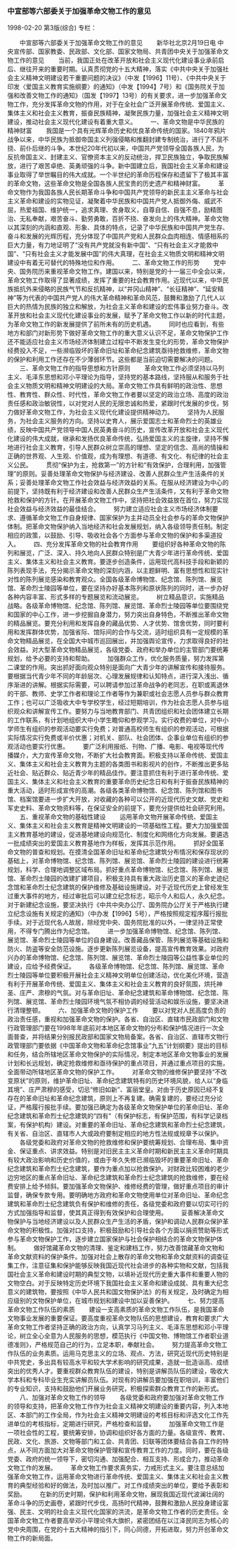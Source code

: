 ### 中宣部等六部委关于加强革命文物工作的意见

1998-02-20
第3版(综合)
专栏：

　　中宣部等六部委关于加强革命文物工作的意见
　　新华社北京2月19日电  中央宣传部、国家教委、民政部、文化部、国家文物局、共青团中央关于加强革命文物工作的意见
　　当前，我国正处在改革开放和社会主义现代化建设事业承前启后、继往开来的重要时期。认真贯彻党的十五大精神，落实《中共中央关于加强社会主义精神文明建设若干重要问题的决议》（中发【1996】11号）、《中共中央关于印发〈爱国主义教育实施纲要〉的通知》（中发【1994】7号）和《国务院关于加强和改善文物工作的通知》（国发【1997】13号）的有关要求，进一步加强革命文物工作，充分发挥革命文物的作用，对于在全社会广泛开展革命传统、爱国主义、集体主义和社会主义教育，振奋民族精神，凝聚民族力量，加强社会主义精神文明建设，推动社会主义现代化建设有着重大意义。
　　一、革命文物是中华民族的精神财富
　　我国是一个具有光辉革命历史和优良革命传统的国家。1840年鸦片战争以来，中华民族为抵御帝国主义列强侵略和推翻封建专制统治，进行了不屈不挠、前仆后继的斗争。本世纪20年代初以来，中国共产党领导全国各族人民，为反抗帝国主义、封建主义、官僚资本主义的反动统治，捍卫民族独立，争取民族解放，进行了艰苦卓绝、英勇顽强的斗争。新中国建立后，我国社会主义革命和建设事业取得了举世瞩目的伟大成就。一个半世纪的革命历程保存和遗留下了极其丰富的革命文物，这些革命文物是全国各族人民宝贵的历史遗产和精神财富。
　　革命文物作为我国各族人民长期革命斗争和中国共产党领导的新民主主义革命与社会主义革命和建设的实物见证，凝聚着中华民族和中国共产党人抵御外侮、威武不屈，热爱祖国、维护统一，追求真理、舍身取义，自尊自信、自强不息，励精图治、无私奉献，艰苦奋斗、勤劳勇敢，百折不挠、奋发向上的伟大精神。革命文物以其深刻的内涵和直观、形象、具体的特点，记录了中华民族和中国共产党生存、奋斗和发展的光辉历程，充分体现了中国共产党和人民群众血肉相连、情感相系的巨大力量，有力地证明了“没有共产党就没有新中国”、“只有社会主义才能救中国”、“只有社会主义才能发展中国”的伟大真理，在社会主义物质文明和精神文明建设中有着无可替代的特殊地位和作用。
　　二、革命文物工作的形势
　　党中央、国务院历来重视革命文物工作。建国以来，特别是党的十一届三中全会以来，革命文物工作取得了显著成绩，发挥了重要的社会教育作用。近现代以来，中华民族抵抗外来侵略的民族气节和反抗精神，以“井冈山精神”、“长征精神”、“延安精神”等为代表的中国共产党人的伟大革命精神和革命风范，鼓舞和激励了几代人以巨大的热情为民族的独立和解放，为社会主义革命和建设的宏伟事业努力奋斗。改革开放和社会主义现代化建设事业的发展，赋予了革命文物工作以新的时代主题，为革命文物工作的新发展提供了前所未有的历史机遇。
　　同时也应看到，有些地方和部门对新形势下做好革命文物工作的重大意义认识不足，革命文物保护工作还不能适应社会主义市场经济体制建立过程中不断发生变化的形势，革命文物保护经费投入不足，一些濒临毁坏的革命旧址和革命纪念建筑亟待抢救维修，革命文物的保护和利用工作还存在不少薄弱环节。这些都是当前迫切需要解决的问题。
　　三、革命文物工作的指导思想和方针原则
　　革命文物工作必须坚持以马列主义、毛泽东思想和邓小平理论为指导，坚持党的基本路线，坚持服从和服务于社会主义物质文明和精神文明建设的大局。革命文物工作具有鲜明的政治性、思想性、教育性、群众性、时代性，革命文物工作者要以坚定的政治立场、高度的政治责任感和政治敏锐性，以对党对人民的无限忠诚和热爱，紧跟时代发展的步伐，努力做好革命文物工作，为社会主义现代化建设提供精神动力。
　　坚持为人民服务，为社会主义服务的方向。坚持以史育人，展示爱国志士和革命烈士的英雄业绩，反映中国共产党领导中国人民英勇奋斗的历史，宣传改革开放和社会主义现代化建设的伟大成就，继承和发扬优良革命传统，弘扬爱国主义的主旋律，坚持不懈地进行社会主义教育，引导人民群众树立崇高的理想、坚定的信念、高尚的情操和正确的世界观、人生观、价值观，成为有理想、有道德、有文化、有纪律的社会主义公民。
　　贯彻“保护为主，抢救第一”的方针和“有效保护，合理利用，加强管理”的原则。妥善处理革命文物保护与经济建设、改善人民群众生产生活条件的关系；妥善处理革命文物工作社会效益与经济效益的关系。在服从经济建设为中心的前提下，坚持既有利于经济建设和改善人民群众生产生活条件，又有利于革命文物抢救和保护的方针。在开展革命文物工作中，坚持把社会效益放在首位，努力实现社会效益与经济效益的最佳结合。
　　努力建立适应社会主义市场经济体制要求、遵循革命文物工作自身规律、国家保护为主并动员全社会参与的革命文物保护体制。把革命文物保护纳入当地经济和社会发展规划，纳入各级领导责任制。制定相应的政策，以鼓励、引导、吸收社会各个方面参与革命文物的保护和多渠道投入。
　　四、充分发挥革命文物的社会教育作用
　　要组织好各种革命文物的陈列和展览，广泛、深入、持久地向人民群众特别是广大青少年进行革命传统、爱国主义、集体主义和社会主义教育。要逐步创造条件，运用现代高科技手段和新颖的陈列表现手法，充分揭示革命文物的深刻内涵，以主题鲜明、富有思想性和现实针对性的陈列展览感染和教育观众。全国各级革命博物馆、纪念馆、陈列馆、展览馆、革命烈士陵园等单位，要在坚持办好基本陈列和原状陈列的同时，进一步办好各种内容丰富、形式多样的专题展览和流动展览。
　　树立精品意识，实施精品战略。各级革命博物馆、纪念馆、陈列馆、展览馆、革命烈士陵园等单位要围绕党和国家的中心工作，进一步挖掘自身潜力，努力突出自身特色，不断推出革命文物的精品展览。要充分利用和发挥自身的藏品优势、人才优势、馆舍优势，同时要利用和发挥群体优势，加强省际、馆际间的合作与交流，适时组织具有一定规模的革命文物精品展览，在全国大中城市巡回展出，并加强舆论宣传，力求取得良好的社会效益。对大型革命文物精品展览，各级党委、政府和举办单位的主管部门要统筹规划，给予必要的支持和帮助。
　　加强群众工作，优化服务质量，努力发挥第二课堂的作用。突出抓好面向观众特别是面向广大青少年的讲解宣传和接待服务。要根据当代青少年不同的年龄层次、心理发展规律和认知特点，进行深入浅出、循序渐进的讲解。根据实际需要，可以聘请参加过革命战争的老同志，在职或离退休的干部、教师、史学工作者和理论工作者等作为兼职或社会志愿人员参与群众教育工作；也可以广泛吸收大中专学校学生，经过短期培训，作为社会志愿人员参与组织观众和讲解宣传工作。要努力与当地教育部门、共青团组织和社会团体建立长期的工作联系，有计划地组织大中小学生瞻仰和参观学习。实行收费的单位，对中小学师生有组织的参观活动要实行免费；对普通高校师生有组织的参观活动，可根据实际情况实行免费或半价优惠；对机关、部队、社会团体、企事业单位有组织的参观活动也要实行优惠。
　　要广泛利用报纸、刊物、广播、电影、电视等现代传播媒介，大力宣传革命文物，不断扩大社会教育面。积极支持以革命传统、爱国主义、集体主义和社会主义教育为主题的各类图书和影视片的创作，不断推出更多贴近社会、贴近群众、贴近青少年的精品佳作。要注意抓住有利于进行革命传统、爱国主义、集体主义和社会主义教育的重要革命历史纪念日和有利于振奋民族精神的重大活动，适时形成宣传的高潮。各级各类革命博物馆、纪念馆、陈列馆和图书馆、档案馆要进一步扩大开放，对收藏的各种可以公开的近现代历史文献、党史和军史史料、革命文物资料等，在保证安全的前提下，要充分提供给社会研究利用。
　　五、重视革命文物的基础性建设
　　运用革命文物开展革命传统、爱国主义、集体主义和社会主义教育是精神文明建设的一项基础性工程。要大力加强爱国主义教育基地的建设，促进基地建设向规范化、制度化和网络化方向发展。要遴选一批成绩突出的爱国主义教育基地作为样板，发挥其示范作用。
　　抓好全国革命文物的普查和规划。在摸清全国革命旧址和革命纪念建筑分布情况和保存现状的基础上，对革命博物馆、纪念馆、陈列馆、展览馆、革命烈士陵园的建设进行统筹规划，科学、合理地调整区域布局。抓好重点革命博物馆、纪念馆、陈列馆、展览馆、革命烈士陵园的改建扩建项目，积极支持具有重大政治历史意义的革命史迹纪念馆和革命烈士纪念建筑的保护维修及基础设施建设。对于近现代历史上曾经发生过重大事件的地方，经过审批后可以建立纪念标志，昭示今人和后人，永久纪念。对于新建纪念设施，要坚决执行《中共中央办公厅、国务院办公厅关于严格执行建立纪念设施有关规定的通知》（中办发【1996】5号），严格按照规定程序履行报批手续。对于近现代名人故居，除经党中央、国务院批准的以外，一律坚持正常使用，不得专门腾出作为纪念馆。
　　进一步加强革命博物馆、纪念馆、陈列馆、展览馆、革命烈士陵园等单位的自身建设。改善藏品保管、陈列展览等基础设施和防火、防盗等安全防范设施。逐步更新陈列展览设备，提高宣传教育效果。对政府兴办的革命博物馆、纪念馆、陈列馆、展览馆、革命烈士陵园等公益性事业单位的建设，应给予经费保证。
　　各级革命博物馆、纪念馆、陈列馆、展览馆、革命烈士陵园等单位要积极开展社会主义精神文明单位创建活动，优化美化环境，营造有利于开展革命传统、爱国主义、集体主义和社会主义教育的良好氛围，烘托神圣、庄严、肃穆的气氛。对与革命旧址、革命纪念建筑和革命博物馆、纪念馆、陈列馆、展览馆、革命烈士陵园环境气氛不相协调的经营活动和娱乐设施，要坚决进行清理整顿。
　　六、加强革命文物的保护工作
　　要以对党对人民高度负责的政治责任感，重视和加强革命文物的保护。各省、自治区、直辖市民政部门和文物行政管理部门要在1998年年底前对本地区革命文物的分布和保护情况进行一次全面普查，并将结果分别报民政部和国家文物局备案。各省、自治区、直辖市文物行政管理部门要依据《中国革命文物和革命纪念馆事业“九五”计划纲要》提出的目标和任务，结合所辖地区革命文物保护的实际情况，制定本地区革命文物事业的发展计划和长远规划，确定抢救维修和亟待保护的重点项目，并通过重点项目的实施，全面带动所辖地区革命文物的保护工作。
　　对革命文物的维修保护要坚持“不改变原状”的原则，维护革命旧址、革命纪念建筑特有的历史环境风貌，给人以“身临其境”、庄严肃穆的感受，切忌“修旧如新”、富丽堂皇。对由于历史原因已经不复存在的革命旧址和革命纪念建筑，原则上不再复建。确需复建的，要经过充分论证，严格履行报批手续。要加强已确定为各级革命文物保护单位的革命旧址、革命纪念建筑和革命烈士纪念建筑的“四有”（有保护标志，有保护范围，有科学记录档案，有保护机构）建设。对重要的革命旧址、革命纪念建筑和革命烈士纪念建筑，有关省、自治区、直辖市人大或政府要制定相应的地方性法规或规章予以保护。
　　各级党委和政府对革命文物的抢救维修和保护要统筹规划、合理布局、集中资金、保证重点、讲求效益。特别是对旧民主主义革命时期和新民主主义革命时期具有较大政治影响和历史价值的，或由于年久失修已濒临毁坏的重要革命旧址、革命纪念建筑和革命烈士纪念建筑，要作为重点加以抢救保护。对财政比较困难的老少边穷地区的重点革命旧址、革命纪念建筑和革命烈士纪念建筑的抢救维修，要在经费安排上给予倾斜。要加强革命文物保护、维修经费的管理，做好重点项目的审计监督，确保专款专用。要明确地方政府和革命文物使用单位对革命旧址、革命纪念建筑和革命烈士纪念建筑负有保护和维修的责任，各级党委和政府要以切实可行的方式加强指导和监督，使其真正得到有效保护和合理使用。
　　妥善解决革命文物保护与当地经济建设以及人民群众生产生活的矛盾，保护和调动人民群众保护革命文物的积极性。加强对口支持，积极鼓励和引导社会各个方面以捐资赞助等形式参与革命文物保护工作，逐步建立国家保护与社会保护相结合的革命文物保护体制。
　　做好馆藏革命文物的清理、鉴定和建档工作，努力改善馆藏革命文物和革命文献资料的保护条件。加强对社会上散存的革命文物和革命文献资料的调查征集工作，注意征集和保护能够反映我国近现代社会进步的各种实物和文献，包括我国社会主义革命和建设时期的典型文物，以填补近现代历史重大事件和重要人物的文物空白。对于反映特定历史环境下我国社会主义革命和建设成就、具有重大纪念意义的建筑物，要按照《中华人民共和国文物保护法》的有关规定，及时确定为相应级别的文物保护单位，在城市规划和建设中加以妥善保护。
　　七、努力提高革命文物工作队伍的素质
　　建设一支高素质的革命文物工作队伍，是我国革命文物事业发展的重要保证。要高度重视革命文物队伍的思想建设，教育和要求广大革命文物工作者坚持正确的政治方向，认真学习马列主义、毛泽东思想和邓小平理论，树立全心全意为人民服务的思想，模范执行《中国文物、博物馆工作者职业道德准则》，严格规范自己的行为，立足本职，奉献社会。
　　努力提高革命文物工作队伍的业务素质。运用马克思主义的立场、观点、方法，研究近现代历史特别是中共党史，多出具有较高水平和较大学术影响的研究成果，造就一批造诣高、成绩突出的优秀人才。要重视群众教育队伍的建设，特别是讲解员队伍的建设，吸收大学本科和专科毕业生充实讲解员队伍。对现有的讲解员要加强在职培训，丰富他们的专业知识，支持和鼓励他们开展业务研究，积极探索群众教育工作的新形式。
　　八、加强对革命文物工作的领导
　　各级党委和政府要加强对革命文物工作的领导和支持，把革命文物工作作为社会主义精神文明建设的重要内容，列入本地区、本部门的工作全局，作为社会主义精神文明建设的考核目标和评选文化工作先进单位的考核指标，定期进行研究，严格检查和监督。
　　加强革命文物工作是一项社会性的工程，要统筹安排，协调和组织好各方面的力量。各级宣传、教育、民政、文化、旅游、文物等部门和工会、共青团、妇联等团体要结合各自工作的特点，从不同方面加大对革命文物保护管理和宣传教育工作的力度。同时，要在各级党委、政府的统一领导下，密切沟通、加强配合、相互支持、形成合力，推动革命文物工作的发展。
　　革命文物工作要求真务实，力戒形式主义。要注意总结加强革命文物工作，运用革命文物进行革命传统、爱国主义、集体主义和社会主义教育的典型经验和好的做法，及时加以推广。对工作成绩突出的单位，要给予表彰和奖励。
　　在新的历史时期，保护和利用革命文物，展现我国近现代波澜壮阔的革命斗争的历史画卷，紧跟时代步伐，高扬时代精神，鼓舞和激励人民投身建设富强、民主、文明的社会主义现代化国家的洪流，是革命文物工作者的历史责任。全国革命文物工作者要高举邓小平理论伟大旗帜，紧密团结在以江泽民同志为核心的党中央周围，在党的十五大精神的指引下，同心同德，开拓进取，努力开创革命文物工作的新局面。
